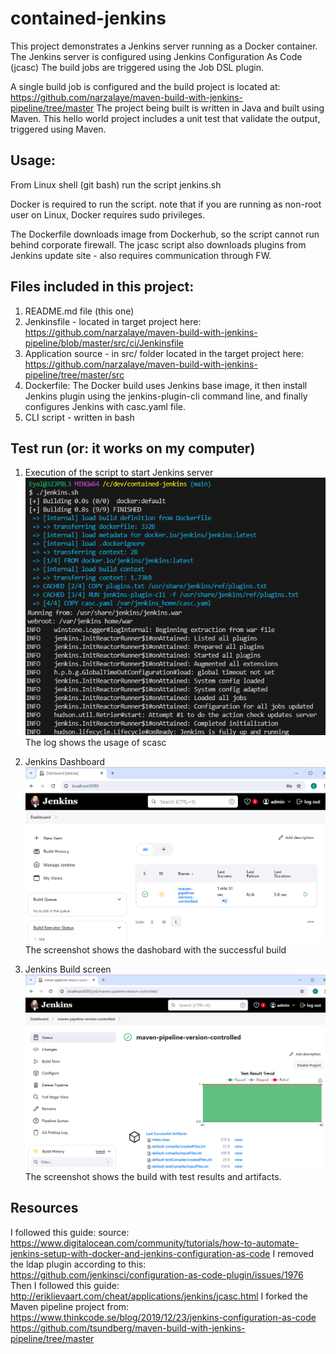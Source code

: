 # contained-jenkins

This project demonstrates a Jenkins server running as a Docker container.
The Jenkins server is configured using Jenkins Configuration As Code (jcasc)
The build jobs are triggered using the Job DSL plugin.

A single build job is configured and the build project is located at:
https://github.com/narzalaye/maven-build-with-jenkins-pipeline/tree/master
The project being built is written in Java and built using Maven.
This hello world project includes a unit test that validate the output, triggered using Maven.

## Usage:
From Linux shell (git bash) run the script jenkins.sh

Docker is required to run the script.
note that if you are running as non-root user on Linux, Docker requires sudo privileges.

The Dockerfile downloads image from Dockerhub, so the script cannot run behind corporate firewall.
The jcasc script also downloads plugins from Jenkins update site - also requires communication through FW.

## Files included in this project:
1) README.md file (this one)
2) Jenkinsfile - located in target project here:
https://github.com/narzalaye/maven-build-with-jenkins-pipeline/blob/master/src/ci/Jenkinsfile
3) Application source - in src/ folder located in the target project here:
https://github.com/narzalaye/maven-build-with-jenkins-pipeline/tree/master/src
4) Dockerfile:
The Docker build uses Jenkins base image, it then install Jenkins plugin using the jenkins-plugin-cli command line, and finally configures Jenkins with casc.yaml file.
4) CLI script - written in bash

## Test run (or: it works on my computer)
1) Execution of the script to start Jenkins server
![script log](https://github.com/narzalaye/contained-jenkins/blob/master/img/1_script_rin_log.png?raw=true)
The log shows the usage of scasc

2) Jenkins Dashboard
![jenkins dashboard](https://github.com/narzalaye/contained-jenkins/blob/master/img/2_jenkins_dashboard_showing_build.png?raw=true)
The screenshot shows the dashobard with the successful build

3) Jenkins Build screen
![jenkins dashboard](https://github.com/narzalaye/contained-jenkins/blob/master/img/3_jenkins_build_with_test_results_and_artifacts.png?raw=true)
The screenshot shows the build with test results and artifacts.

## Resources
I followed this guide:
source: https://www.digitalocean.com/community/tutorials/how-to-automate-jenkins-setup-with-docker-and-jenkins-configuration-as-code
I removed the ldap plugin according to this:
https://github.com/jenkinsci/configuration-as-code-plugin/issues/1976
Then I followed this guide:
http://eriklievaart.com/cheat/applications/jenkins/jcasc.html
I forked the Maven pipeline project from:
https://www.thinkcode.se/blog/2019/12/23/jenkins-configuration-as-code
https://github.com/tsundberg/maven-build-with-jenkins-pipeline/tree/master


